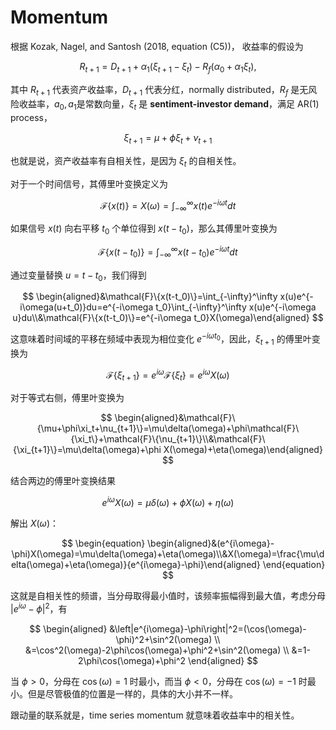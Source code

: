 # Momentum

根据 Kozak, Nagel, and Santosh (2018, equation (C5))， 收益率的假设为

$$
\begin{equation}
    R_{t+1}=D_{t+1}+\alpha_1(\xi_{t+1}-\xi_t)-R_f(\alpha_0+\alpha_1\xi_t),
\end{equation}
$$

其中 $R_{t+1}$ 代表资产收益率，$D_{t+1}$ 代表分红，normally distributed，$R_f$ 是无风险收益率，$a_0,a_1$是常数向量，$\xi_t$ 是 **sentiment-investor demand**，满足 AR(1) process，

$$
\begin{equation}
    \xi_{t+1}=\mu+\phi\xi_t+\nu_{t+1}
\end{equation}
$$

也就是说，资产收益率有自相关性，是因为 $\xi_t$ 的自相关性。

对于一个时间信号，其傅里叶变换定义为

$$
\begin{equation}
    \mathcal{F}\{x(t)\}=X(\omega)=\int_{-\infty}^{\infty}x(t)e^{-i\omega t}dt
\end{equation}
$$

如果信号 $x(t)$ 向右平移 $t_0$ 个单位得到 $x(t-t_0)$，那么其傅里叶变换为

$$
\begin{equation}
    \mathcal{F}\{x(t-t_0)\}=\int_{-\infty}^\infty x(t-t_0)e^{-i\omega t}\left.dt\right.
\end{equation}
$$

通过变量替换 $u = t - t_0$，我们得到

$$
\begin{aligned}&\mathcal{F}\{x(t-t_0)\}=\int_{-\infty}^\infty x(u)e^{-i\omega(u+t_0)}du=e^{-i\omega t_0}\int_{-\infty}^\infty x(u)e^{-i\omega u}du\\&\mathcal{F}\{x(t-t_0)\}=e^{-i\omega t_0}X(\omega)\end{aligned}
$$

这意味着时间域的平移在频域中表现为相位变化 $e^{-i\omega t_0}$，因此，$\xi_{t+1}$ 的傅里叶变换为

$$
\begin{equation}
    \mathcal{F}\{\xi_{t+1}\}=e^{i\omega}\mathcal{F}\{\xi_t\}=e^{i\omega}X(\omega)
\end{equation}
$$

对于等式右侧，傅里叶变换为

$$
\begin{aligned}&\mathcal{F}\{\mu+\phi\xi_t+\nu_{t+1}\}=\mu\delta(\omega)+\phi\mathcal{F}\{\xi_t\}+\mathcal{F}\{\nu_{t+1}\}\\&\mathcal{F}\{\xi_{t+1}\}=\mu\delta(\omega)+\phi X(\omega)+\eta(\omega)\end{aligned}
$$

结合两边的傅里叶变换结果

$$
\begin{equation}
    e^{i\omega}X(\omega)=\mu\delta(\omega)+\phi X(\omega)+\eta(\omega)
\end{equation}
$$

解出 $X(\omega)$：

$$
\begin{equation}
    \begin{aligned}&(e^{i\omega}-\phi)X(\omega)=\mu\delta(\omega)+\eta(\omega)\\&X(\omega)=\frac{\mu\delta(\omega)+\eta(\omega)}{e^{i\omega}-\phi}\end{aligned}
\end{equation}
$$

这就是自相关性的频谱，当分母取得最小值时，该频率振幅得到最大值，考虑分母 $\left|e^{i\omega}-\phi\right|^2$，有

$$
\begin{aligned}
&\left|e^{i\omega}-\phi\right|^2=(\cos(\omega)-\phi)^2+\sin^2(\omega) \\
&=\cos^2(\omega)-2\phi\cos(\omega)+\phi^2+\sin^2(\omega) \\
&=1-2\phi\cos(\omega)+\phi^2
\end{aligned}
$$

当 $\phi > 0$，分母在 $\cos(\omega) = 1$ 时最小，而当 $\phi < 0$，分母在 $\cos(\omega) = -1$ 时最小。但是尽管极值的位置是一样的，具体的大小并不一样。

跟动量的联系就是，time series momentum 就意味着收益率中的相关性。






